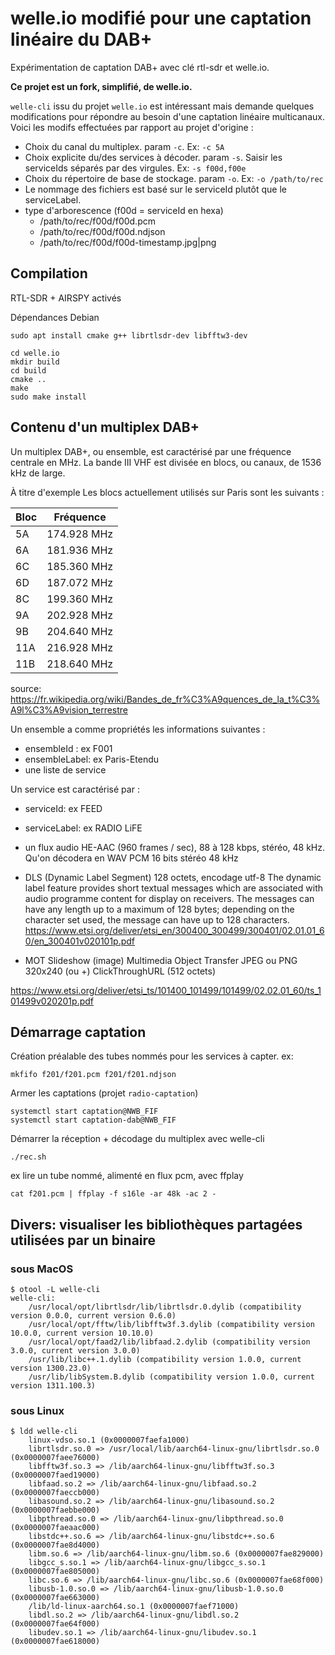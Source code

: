 # welle.io modifié pour une captation linéaire du DAB+

Expérimentation de captation DAB+ avec clé rtl-sdr et welle.io.

**Ce projet est un fork, simplifié, de welle.io.**

`welle-cli` issu du projet `welle.io` est intéressant mais demande quelques modifications pour répondre au besoin d'une captation linéaire multicanaux. Voici les modifs effectuées par rapport au projet d'origine :

- Choix du canal du multiplex. param `-c`. Ex: `-c 5A`
- Choix explicite du/des services à décoder. param `-s`. Saisir les serviceIds séparés par des virgules. Ex: `-s f00d,f00e`
- Choix du répertoire de base de stockage. param `-o`. Ex: `-o /path/to/rec`
- Le nommage des fichiers est basé sur le serviceId plutôt que le serviceLabel.
- type d'arborescence (f00d = serviceId en hexa)
  - /path/to/rec/f00d/f00d.pcm
  - /path/to/rec/f00d/f00d.ndjson
  - /path/to/rec/f00d/f00d-timestamp.jpg|png

## Compilation

RTL-SDR + AIRSPY activés

Dépendances Debian

```
sudo apt install cmake g++ librtlsdr-dev libfftw3-dev
```

```
cd welle.io
mkdir build
cd build
cmake ..
make
sudo make install
```

## Contenu d'un multiplex DAB+

Un multiplex DAB+, ou ensemble, est caractérisé par une fréquence centrale en MHz.
La bande III VHF est divisée en blocs, ou canaux, de 1536 kHz de large.

À titre d'exemple Les blocs actuellement utilisés sur Paris sont les suivants :

| Bloc | Fréquence   |
| ---- | ----------- |
|  5A  | 174.928 MHz |
|  6A  | 181.936 MHz |
|  6C  | 185.360 MHz |
|  6D  | 187.072 MHz |
|  8C  | 199.360 MHz |
|  9A  | 202.928 MHz |
|  9B  | 204.640 MHz |
| 11A  | 216.928 MHz |
| 11B  | 218.640 MHz |

source: https://fr.wikipedia.org/wiki/Bandes_de_fr%C3%A9quences_de_la_t%C3%A9l%C3%A9vision_terrestre

Un ensemble a comme propriétés les informations suivantes :

- ensembleId : ex F001
- ensembleLabel: ex Paris-Etendu
- une liste de service

Un service est caractérisé par :

- serviceId: ex FEED
- serviceLabel: ex RADIO LiFE
- un flux audio HE-AAC (960 frames / sec), 88 à 128 kbps, stéréo, 48 kHz. Qu'on décodera en WAV PCM 16 bits stéréo 48 kHz

- DLS (Dynamic Label Segment)
  128 octets, encodage utf-8
The dynamic label feature provides short textual messages which are associated with audio programme content for
display on receivers. The messages can have any length up to a maximum of 128 bytes; depending on the character set
used, the message can have up to 128 characters. 
https://www.etsi.org/deliver/etsi_en/300400_300499/300401/02.01.01_60/en_300401v020101p.pdf

- MOT Slideshow (image)
  Multimedia Object Transfer
  JPEG ou PNG 320x240 (ou +)
  ClickThroughURL (512 octets)

https://www.etsi.org/deliver/etsi_ts/101400_101499/101499/02.02.01_60/ts_101499v020201p.pdf


## Démarrage captation

Création préalable des tubes nommés pour les services à capter. ex:

```
mkfifo f201/f201.pcm f201/f201.ndjson
```

Armer les captations (projet `radio-captation`)

```
systemctl start captation@NWB_FIF
systemctl start captation-dab@NWB_FIF
````

Démarrer la réception + décodage du multiplex avec welle-cli

```
./rec.sh
```

ex lire un tube nommé, alimenté en flux pcm, avec ffplay

```
cat f201.pcm | ffplay -f s16le -ar 48k -ac 2 -
```

## Divers: visualiser les bibliothèques partagées utilisées par un binaire

### sous MacOS

```
$ otool -L welle-cli
welle-cli:
	/usr/local/opt/librtlsdr/lib/librtlsdr.0.dylib (compatibility version 0.0.0, current version 0.6.0)
	/usr/local/opt/fftw/lib/libfftw3f.3.dylib (compatibility version 10.0.0, current version 10.10.0)
	/usr/local/opt/faad2/lib/libfaad.2.dylib (compatibility version 3.0.0, current version 3.0.0)
	/usr/lib/libc++.1.dylib (compatibility version 1.0.0, current version 1300.23.0)
	/usr/lib/libSystem.B.dylib (compatibility version 1.0.0, current version 1311.100.3)
```

### sous Linux

```
$ ldd welle-cli
	linux-vdso.so.1 (0x0000007faefa1000)
	librtlsdr.so.0 => /usr/local/lib/aarch64-linux-gnu/librtlsdr.so.0 (0x0000007faee76000)
	libfftw3f.so.3 => /lib/aarch64-linux-gnu/libfftw3f.so.3 (0x0000007faed19000)
	libfaad.so.2 => /lib/aarch64-linux-gnu/libfaad.so.2 (0x0000007faeccb000)
	libasound.so.2 => /lib/aarch64-linux-gnu/libasound.so.2 (0x0000007faebbe000)
	libpthread.so.0 => /lib/aarch64-linux-gnu/libpthread.so.0 (0x0000007faeaac000)
	libstdc++.so.6 => /lib/aarch64-linux-gnu/libstdc++.so.6 (0x0000007fae8d4000)
	libm.so.6 => /lib/aarch64-linux-gnu/libm.so.6 (0x0000007fae829000)
	libgcc_s.so.1 => /lib/aarch64-linux-gnu/libgcc_s.so.1 (0x0000007fae805000)
	libc.so.6 => /lib/aarch64-linux-gnu/libc.so.6 (0x0000007fae68f000)
	libusb-1.0.so.0 => /lib/aarch64-linux-gnu/libusb-1.0.so.0 (0x0000007fae663000)
	/lib/ld-linux-aarch64.so.1 (0x0000007faef71000)
	libdl.so.2 => /lib/aarch64-linux-gnu/libdl.so.2 (0x0000007fae64f000)
	libudev.so.1 => /lib/aarch64-linux-gnu/libudev.so.1 (0x0000007fae618000)
```
